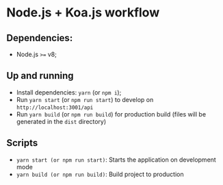 # Node.js + Koa.js workflow

## Dependencies:

- Node.js `>=` v8;

## Up and running

- Install dependencies: `yarn` (or `npm i`);
- Run `yarn start` (or `npm run start`) to develop on `http://localhost:3001/api`
- Run `yarn build` (or `npm run build`) for production build (files will be generated in the `dist` directory)

## Scripts

- `yarn start (or npm run start)`: Starts the application on development mode
- `yarn build (or npm run build)`: Build project to production